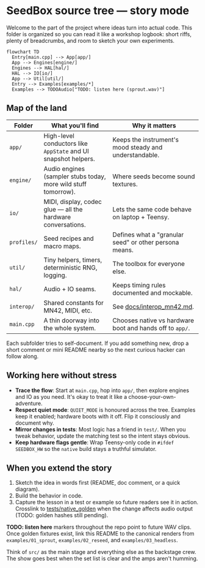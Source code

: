 # SeedBox source tree — story mode

Welcome to the part of the project where ideas turn into actual code. This
folder is organized so you can read it like a workshop logbook: short riffs,
plenty of breadcrumbs, and room to sketch your own experiments.

```mermaid
flowchart TD
  Entry[main.cpp] --> App[app/]
  App --> Engines[engine/]
  Engines --> HAL[hal/]
  HAL --> IO[io/]
  App --> Util[util/]
  Entry --> Examples[examples/*]
  Examples --> TODOAudio["TODO: listen here (sprout.wav)"]
```

## Map of the land

| Folder | What you'll find | Why it matters |
| --- | --- | --- |
| `app/` | High-level conductors like `AppState` and UI snapshot helpers. | Keeps the instrument's mood steady and understandable. |
| `engine/` | Audio engines (sampler stubs today, more wild stuff tomorrow). | Where seeds become sound textures. |
| `io/` | MIDI, display, codec glue — all the hardware conversations. | Lets the same code behave on laptop + Teensy. |
| `profiles/` | Seed recipes and macro maps. | Defines what a "granular seed" or other persona means. |
| `util/` | Tiny helpers, timers, deterministic RNG, logging. | The toolbox for everyone else. |
| `hal/` | Audio + IO seams. | Keeps timing rules documented and mockable. |
| `interop/` | Shared constants for MN42, MIDI, etc. | See [docs/interop_mn42.md](../docs/interop_mn42.md). |
| `main.cpp` | A thin doorway into the whole system. | Chooses native vs hardware boot and hands off to `app/`. |

Each subfolder tries to self-document. If you add something new, drop a short
comment or mini README nearby so the next curious hacker can follow along.

## Working here without stress

- **Trace the flow**: Start at `main.cpp`, hop into `app/`, then explore engines
  and IO as you need. It's okay to treat it like a choose-your-own-adventure.
- **Respect quiet mode**: `QUIET_MODE` is honoured across the tree. Examples keep
  it enabled; hardware boots with it off. Flip it consciously and document why.
- **Mirror changes in tests**: Most logic has a friend in `test/`. When you tweak
  behavior, update the matching test so the intent stays obvious.
- **Keep hardware flags gentle**: Wrap Teensy-only code in `#ifdef SEEDBOX_HW`
  so the `native` build stays a truthful simulator.

## When you extend the story

1. Sketch the idea in words first (README, doc comment, or a quick diagram).
2. Build the behavior in code.
3. Capture the lesson in a test or example so future readers see it in action.
   Crosslink to [tests/native_golden](../tests/native_golden/README.md) when the
   change affects audio output (TODO: golden hashes still pending).

**TODO: listen here** markers throughout the repo point to future WAV clips.
Once golden fixtures exist, link this README to the canonical renders from
`examples/01_sprout`, `examples/02_reseed`, and `examples/03_headless`.

Think of `src/` as the main stage and everything else as the backstage crew. The
show goes best when the set list is clear and the amps aren't humming.
